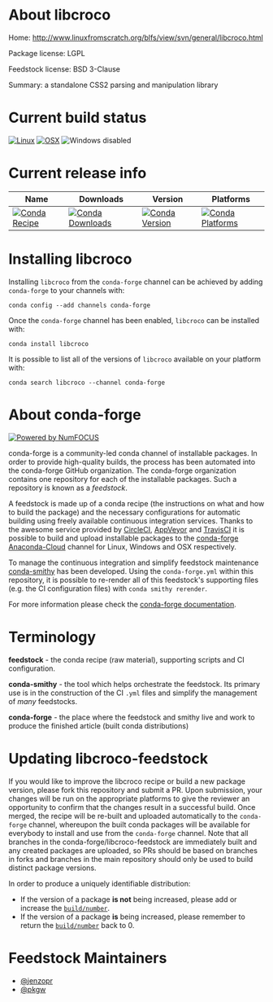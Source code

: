 <!--
# -*- mode: jinja -*-
-->

About libcroco
==============

Home: http://www.linuxfromscratch.org/blfs/view/svn/general/libcroco.html

Package license: LGPL

Feedstock license: BSD 3-Clause

Summary: a standalone CSS2 parsing and manipulation library



Current build status
====================

[![Linux](https://img.shields.io/circleci/project/github/conda-forge/libcroco-feedstock/master.svg?label=Linux)](https://circleci.com/gh/conda-forge/libcroco-feedstock)
[![OSX](https://img.shields.io/travis/conda-forge/libcroco-feedstock/master.svg?label=macOS)](https://travis-ci.org/conda-forge/libcroco-feedstock)
![Windows disabled](https://img.shields.io/badge/Windows-disabled-lightgrey.svg)

Current release info
====================

| Name | Downloads | Version | Platforms |
| --- | --- | --- | --- |
| [![Conda Recipe](https://img.shields.io/badge/recipe-libcroco-green.svg)](https://anaconda.org/conda-forge/libcroco) | [![Conda Downloads](https://img.shields.io/conda/dn/conda-forge/libcroco.svg)](https://anaconda.org/conda-forge/libcroco) | [![Conda Version](https://img.shields.io/conda/vn/conda-forge/libcroco.svg)](https://anaconda.org/conda-forge/libcroco) | [![Conda Platforms](https://img.shields.io/conda/pn/conda-forge/libcroco.svg)](https://anaconda.org/conda-forge/libcroco) |

Installing libcroco
===================

Installing `libcroco` from the `conda-forge` channel can be achieved by adding `conda-forge` to your channels with:

```
conda config --add channels conda-forge
```

Once the `conda-forge` channel has been enabled, `libcroco` can be installed with:

```
conda install libcroco
```

It is possible to list all of the versions of `libcroco` available on your platform with:

```
conda search libcroco --channel conda-forge
```


About conda-forge
=================

[![Powered by NumFOCUS](https://img.shields.io/badge/powered%20by-NumFOCUS-orange.svg?style=flat&colorA=E1523D&colorB=007D8A)](http://numfocus.org)

conda-forge is a community-led conda channel of installable packages.
In order to provide high-quality builds, the process has been automated into the
conda-forge GitHub organization. The conda-forge organization contains one repository
for each of the installable packages. Such a repository is known as a *feedstock*.

A feedstock is made up of a conda recipe (the instructions on what and how to build
the package) and the necessary configurations for automatic building using freely
available continuous integration services. Thanks to the awesome service provided by
[CircleCI](https://circleci.com/), [AppVeyor](https://www.appveyor.com/)
and [TravisCI](https://travis-ci.org/) it is possible to build and upload installable
packages to the [conda-forge](https://anaconda.org/conda-forge)
[Anaconda-Cloud](https://anaconda.org/) channel for Linux, Windows and OSX respectively.

To manage the continuous integration and simplify feedstock maintenance
[conda-smithy](https://github.com/conda-forge/conda-smithy) has been developed.
Using the ``conda-forge.yml`` within this repository, it is possible to re-render all of
this feedstock's supporting files (e.g. the CI configuration files) with ``conda smithy rerender``.

For more information please check the [conda-forge documentation](https://conda-forge.org/docs/).

Terminology
===========

**feedstock** - the conda recipe (raw material), supporting scripts and CI configuration.

**conda-smithy** - the tool which helps orchestrate the feedstock.
                   Its primary use is in the construction of the CI ``.yml`` files
                   and simplify the management of *many* feedstocks.

**conda-forge** - the place where the feedstock and smithy live and work to
                  produce the finished article (built conda distributions)


Updating libcroco-feedstock
===========================

If you would like to improve the libcroco recipe or build a new
package version, please fork this repository and submit a PR. Upon submission,
your changes will be run on the appropriate platforms to give the reviewer an
opportunity to confirm that the changes result in a successful build. Once
merged, the recipe will be re-built and uploaded automatically to the
`conda-forge` channel, whereupon the built conda packages will be available for
everybody to install and use from the `conda-forge` channel.
Note that all branches in the conda-forge/libcroco-feedstock are
immediately built and any created packages are uploaded, so PRs should be based
on branches in forks and branches in the main repository should only be used to
build distinct package versions.

In order to produce a uniquely identifiable distribution:
 * If the version of a package **is not** being increased, please add or increase
   the [``build/number``](https://conda.io/docs/user-guide/tasks/build-packages/define-metadata.html#build-number-and-string).
 * If the version of a package **is** being increased, please remember to return
   the [``build/number``](https://conda.io/docs/user-guide/tasks/build-packages/define-metadata.html#build-number-and-string)
   back to 0.

Feedstock Maintainers
=====================

* [@jenzopr](https://github.com/jenzopr/)
* [@pkgw](https://github.com/pkgw/)

